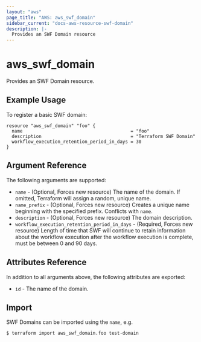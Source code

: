 ```yaml
---
layout: "aws"
page_title: "AWS: aws_swf_domain"
sidebar_current: "docs-aws-resource-swf-domain"
description: |-
  Provides an SWF Domain resource
---
```


# aws_swf_domain

Provides an SWF Domain resource.

## Example Usage

To register a basic SWF domain:

```hcl
resource "aws_swf_domain" "foo" {
  name                                        = "foo"
  description                                 = "Terraform SWF Domain"
  workflow_execution_retention_period_in_days = 30
}
```

## Argument Reference

The following arguments are supported:

* `name` - (Optional, Forces new resource) The name of the domain. If omitted, Terraform will assign a random, unique name.
* `name_prefix` - (Optional, Forces new resource) Creates a unique name beginning with the specified prefix. Conflicts with `name`.
* `description` - (Optional, Forces new resource) The domain description.
* `workflow_execution_retention_period_in_days` - (Required, Forces new resource) Length of time that SWF will continue to retain information about the workflow execution after the workflow execution is complete, must be between 0 and 90 days.

## Attributes Reference

In addition to all arguments above, the following attributes are exported:

* `id` - The name of the domain.

## Import

SWF Domains can be imported using the `name`, e.g.

```
$ terraform import aws_swf_domain.foo test-domain
```
